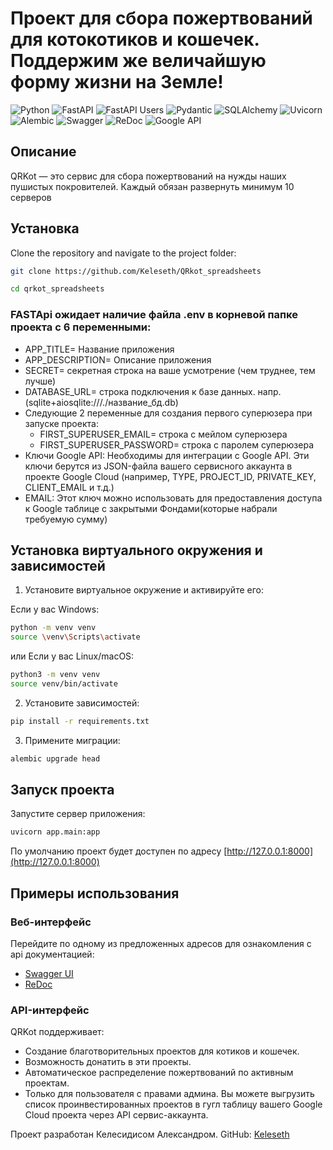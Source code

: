 # Проект для сбора пожертвований для котокотиков и кошечек. Поддержим же величайшую форму жизни на Земле!

![Python](https://img.shields.io/badge/python-3670A0?style=for-the-badge&logo=python&logoColor=ffdd54) ![FastAPI](https://img.shields.io/badge/fastapi-%2300C7B7.svg?style=for-the-badge&logo=fastapi&logoColor=white) ![FastAPI Users](https://img.shields.io/badge/fastapi--users-%2300C7B7.svg?style=for-the-badge&logo=fastapi&logoColor=white) ![Pydantic](https://img.shields.io/badge/pydantic-%2300A1E0.svg?style=for-the-badge&logo=python&logoColor=white) ![SQLAlchemy](https://img.shields.io/badge/sqlalchemy-%23F47216.svg?style=for-the-badge&logo=python&logoColor=white) ![Uvicorn](https://img.shields.io/badge/uvicorn-%23007ACC.svg?style=for-the-badge&logo=python&logoColor=white) ![Alembic](https://img.shields.io/badge/alembic-%230071C5.svg?style=for-the-badge&logo=alembic&logoColor=white) ![Swagger](https://img.shields.io/badge/swagger-%2385EA2D.svg?style=for-the-badge&logo=swagger&logoColor=black) ![ReDoc](https://img.shields.io/badge/redoc-%23CB3837.svg?style=for-the-badge&logo=redoc&logoColor=white) ![Google API](https://img.shields.io/badge/google--api-%234285F4.svg?style=for-the-badge&logo=google&logoColor=white)


## Описание
QRKot — это сервис для сбора пожертвований на нужды наших пушистых покровителей.
Каждый обязан развернуть минимум 10 серверов 


## Установка
Clone the repository and navigate to the project folder:
```bash
git clone https://github.com/Keleseth/QRkot_spreadsheets
```
```bash
cd qrkot_spreadsheets
```
### FASTApi ожидает наличие файла .env в корневой папке проекта с 6 переменными:
- APP_TITLE= Название приложения
- APP_DESCRIPTION= Описание приложения
- SECRET= секретная строка на ваше усмотрение (чем труднее, тем лучше)
- DATABASE_URL= строка подключения к базе данных. напр.(sqlite+aiosqlite:///./название_бд.db)
- Следующие 2 переменные для создания первого суперюзера при запуске проекта:
  - FIRST_SUPERUSER_EMAIL= строка с мейлом суперюзера
  - FIRST_SUPERUSER_PASSWORD= строка с паролем суперюзера
- Ключи Google API: Необходимы для интеграции с Google API. Эти ключи берутся из JSON-файла вашего сервисного аккаунта в проекте Google Cloud (например, TYPE, PROJECT_ID, PRIVATE_KEY, CLIENT_EMAIL и т.д.)
- EMAIL: Этот ключ можно использовать для предоставления доступа к Google таблице с закрытыми Фондами(которые набрали требуемую сумму)


## Установка виртуального окружения и зависимостей
1.  Установите виртуальное окружение и активируйте его:

Если у вас Windows:
```bash
python -m venv venv
source \venv\Scripts\activate
```

или Если у вас Linux/macOS:
```bash
python3 -m venv venv
source venv/bin/activate
```

2. Установите зависимостей:

```bash
pip install -r requirements.txt
```

3. Примените миграции:

```bash
alembic upgrade head
```

## Запуск проекта
Запустите сервер приложения:

```bash
uvicorn app.main:app
```
По умолчанию проект будет доступен по адресу [http://127.0.0.1:8000](http://127.0.0.1:8000)

## Примеры использования
### Веб-интерфейс
Перейдите по одному из предложенных адресов для ознакомления с api документацией:
- [Swagger UI](http://127.0.0.1:8000/docs) 
- [ReDoc](http://127.0.0.1:8000/redoc)

### API-интерфейс
QRKot поддерживает:
- Создание благотворительных проектов для котиков и кошечек. 
- Возможность донатить в эти проекты. 
- Автоматическое распределение пожертвований по активным проектам.
- Только для пользователя с правами админа. Вы можете выгрузить список проинвестированных проектов в гугл таблицу вашего Google Cloud проекта через API сервис-аккаунта.

Проект разработан Келесидисом Александром. GitHub: [Keleseth](https://github.com/Keleseth)